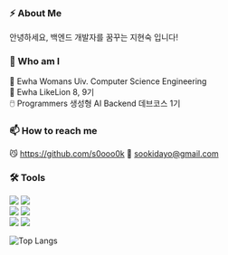 ### ⚡ About Me 
안녕하세요, 백엔드 개발자를 꿈꾸는 지현숙 입니다!

### 🏃 Who am I
🔭 Ewha Womans Uiv. Computer Science Engineering   
🦁 Ewha LikeLion 8, 9기   
🖱️ Programmers 생성형 AI Backend 데브코스 1기    

### 📫 How to reach me 
😼 https://github.com/s0ooo0k
📧 sookidayo@gmail.com

### 🛠️ Tools
<img src="https://img.shields.io/badge/Python-3776AB?style=for-the-badge&logo=Python&logoColor=white">  <img src="https://img.shields.io/badge/Django-092E20?style=for-the-badge&logo=Django&logoColor=white">   
<img src="https://img.shields.io/badge/HTML-E34F26?style=for-the-badge&logo=HTML5&logoColor=white"> <img src="https://img.shields.io/badge/JavaScript-F7DF1E?style=for-the-badge&logo=JavaScrpipt&logoColor=white">  
<img src="https://img.shields.io/badge/Spring-6DB33F?style=for-the-badge&logo=Spring&logoColor=white"> <img src="https://img.shields.io/badge/Springboot-6DB33F?style=for-the-badge&logo=Springboot&logoColor=white">

![Top Langs](https://github-readme-stats.vercel.app/api/top-langs/?username=s0ooo0k&layout=compact)

